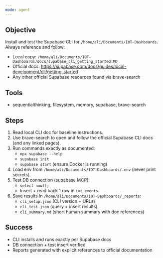 ```yaml
---
mode: agent
---
```

## Objective
Install and test the Supabase CLI for `/home/ali/Documents/IOT-Dashboards`.  
Always reference and follow:  
- Local copy: `/home/ali/Documents/IOT-Dashboards/docs/supabase_cli_getting_started.MD`  
- Official docs: https://supabase.com/docs/guides/local-development/cli/getting-started  
- Any other official Supabase resources found via brave-search  

## Tools
- sequentialthinking, filesystem, memory, supabase, brave-search

## Steps
1. Read local CLI doc for baseline instructions.  
2. Use brave-search to open and follow the official Supabase CLI docs (and any linked pages).  
3. Run commands exactly as documented:  
   - `npx supabase --help`  
   - `supabase init`  
   - `supabase start` (ensure Docker is running)  
4. Load env from `/home/ali/Documents/IOT-Dashboards/.env` (never print secrets).  
5. Test DB connection (supabase MCP):  
   - `select now();`  
   - Insert + read back 1 row in `iot_events`.  
6. Save results in `/home/ali/Documents/IOT-Dashboards/_reports`:  
   - `cli_setup.json` (CLI version + URLs)  
   - `cli_test.json` (query + insert results)  
   - `cli_summary.md` (short human summary with doc references)  

## Success
- CLI installs and runs exactly per Supabase docs  
- DB connection + test insert verified  
- Reports generated with explicit references to official documentation
